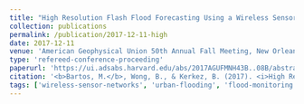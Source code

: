 ```yaml
---
title: "High Resolution Flash Flood Forecasting Using a Wireless Sensor Network in the Dallas—Fort Worth Metroplex"
collection: publications
permalink: /publication/2017-12-11-high
date: 2017-12-11
venue: 'American Geophysical Union 50th Annual Fall Meeting, New Orleans, LA.'
type: 'refereed-conference-proceeding'
paperurl: 'https://ui.adsabs.harvard.edu/abs/2017AGUFMNH43B..08B/abstract'
citation: '<b>Bartos, M.</b>, Wong, B., & Kerkez, B. (2017). <i>High Resolution Flash Flood Forecasting Using a Wireless Sensor Network in the Dallas—Fort Worth Metroplex</i>. American Geophysical Union 50th Annual Fall Meeting, New Orleans, LA. [Oral Presentation]'
tags: ['wireless-sensor-networks', 'urban-flooding', 'flood-monitoring']
---
```

